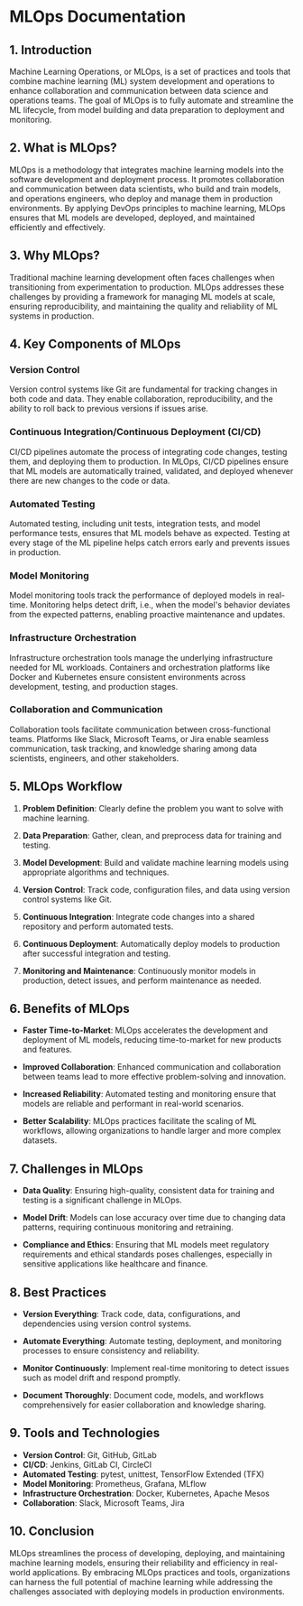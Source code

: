 # MLOps Documentation
## 1. Introduction

Machine Learning Operations, or MLOps, is a set of practices and tools that combine machine learning (ML) system development and operations to enhance collaboration and communication between data science and operations teams. The goal of MLOps is to fully automate and streamline the ML lifecycle, from model building and data preparation to deployment and monitoring.

## 2. What is MLOps?

MLOps is a methodology that integrates machine learning models into the software development and deployment process. It promotes collaboration and communication between data scientists, who build and train models, and operations engineers, who deploy and manage them in production environments. By applying DevOps principles to machine learning, MLOps ensures that ML models are developed, deployed, and maintained efficiently and effectively.

## 3. Why MLOps?

Traditional machine learning development often faces challenges when transitioning from experimentation to production. MLOps addresses these challenges by providing a framework for managing ML models at scale, ensuring reproducibility, and maintaining the quality and reliability of ML systems in production.

## 4. Key Components of MLOps

### Version Control

Version control systems like Git are fundamental for tracking changes in both code and data. They enable collaboration, reproducibility, and the ability to roll back to previous versions if issues arise.

### Continuous Integration/Continuous Deployment (CI/CD)

CI/CD pipelines automate the process of integrating code changes, testing them, and deploying them to production. In MLOps, CI/CD pipelines ensure that ML models are automatically trained, validated, and deployed whenever there are new changes to the code or data.

### Automated Testing

Automated testing, including unit tests, integration tests, and model performance tests, ensures that ML models behave as expected. Testing at every stage of the ML pipeline helps catch errors early and prevents issues in production.

### Model Monitoring

Model monitoring tools track the performance of deployed models in real-time. Monitoring helps detect drift, i.e., when the model's behavior deviates from the expected patterns, enabling proactive maintenance and updates.

### Infrastructure Orchestration

Infrastructure orchestration tools manage the underlying infrastructure needed for ML workloads. Containers and orchestration platforms like Docker and Kubernetes ensure consistent environments across development, testing, and production stages.

### Collaboration and Communication

Collaboration tools facilitate communication between cross-functional teams. Platforms like Slack, Microsoft Teams, or Jira enable seamless communication, task tracking, and knowledge sharing among data scientists, engineers, and other stakeholders.

## 5. MLOps Workflow

1. **Problem Definition**: Clearly define the problem you want to solve with machine learning.

2. **Data Preparation**: Gather, clean, and preprocess data for training and testing.

3. **Model Development**: Build and validate machine learning models using appropriate algorithms and techniques.

4. **Version Control**: Track code, configuration files, and data using version control systems like Git.

5. **Continuous Integration**: Integrate code changes into a shared repository and perform automated tests.

6. **Continuous Deployment**: Automatically deploy models to production after successful integration and testing.

7. **Monitoring and Maintenance**: Continuously monitor models in production, detect issues, and perform maintenance as needed.

## 6. Benefits of MLOps

- **Faster Time-to-Market**: MLOps accelerates the development and deployment of ML models, reducing time-to-market for new products and features.
  
- **Improved Collaboration**: Enhanced communication and collaboration between teams lead to more effective problem-solving and innovation.

- **Increased Reliability**: Automated testing and monitoring ensure that models are reliable and performant in real-world scenarios.

- **Better Scalability**: MLOps practices facilitate the scaling of ML workflows, allowing organizations to handle larger and more complex datasets.

## 7. Challenges in MLOps

- **Data Quality**: Ensuring high-quality, consistent data for training and testing is a significant challenge in MLOps.

- **Model Drift**: Models can lose accuracy over time due to changing data patterns, requiring continuous monitoring and retraining.

- **Compliance and Ethics**: Ensuring that ML models meet regulatory requirements and ethical standards poses challenges, especially in sensitive applications like healthcare and finance.

## 8. Best Practices

- **Version Everything**: Track code, data, configurations, and dependencies using version control systems.

- **Automate Everything**: Automate testing, deployment, and monitoring processes to ensure consistency and reliability.

- **Monitor Continuously**: Implement real-time monitoring to detect issues such as model drift and respond promptly.

- **Document Thoroughly**: Document code, models, and workflows comprehensively for easier collaboration and knowledge sharing.

## 9. Tools and Technologies

- **Version Control**: Git, GitHub, GitLab
- **CI/CD**: Jenkins, GitLab CI, CircleCI
- **Automated Testing**: pytest, unittest, TensorFlow Extended (TFX)
- **Model Monitoring**: Prometheus, Grafana, MLflow
- **Infrastructure Orchestration**: Docker, Kubernetes, Apache Mesos
- **Collaboration**: Slack, Microsoft Teams, Jira

## 10. Conclusion

MLOps streamlines the process of developing, deploying, and maintaining machine learning models, ensuring their reliability and efficiency in real-world applications. By embracing MLOps practices and tools, organizations can harness the full potential of machine learning while addressing the challenges associated with deploying models in production environments.
